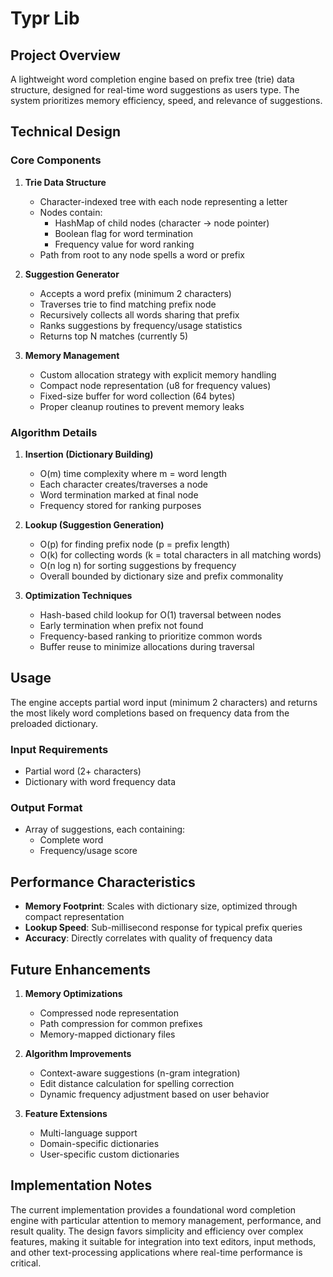 # Typr Lib

## Project Overview

A lightweight word completion engine based on prefix tree (trie) data structure, designed for real-time word suggestions as users type. The system prioritizes memory efficiency, speed, and relevance of suggestions.

## Technical Design

### Core Components

1. **Trie Data Structure**
   - Character-indexed tree with each node representing a letter
   - Nodes contain:
     - HashMap of child nodes (character → node pointer)
     - Boolean flag for word termination
     - Frequency value for word ranking
   - Path from root to any node spells a word or prefix

2. **Suggestion Generator**
   - Accepts a word prefix (minimum 2 characters)
   - Traverses trie to find matching prefix node
   - Recursively collects all words sharing that prefix
   - Ranks suggestions by frequency/usage statistics
   - Returns top N matches (currently 5)

3. **Memory Management**
   - Custom allocation strategy with explicit memory handling
   - Compact node representation (u8 for frequency values)
   - Fixed-size buffer for word collection (64 bytes)
   - Proper cleanup routines to prevent memory leaks

### Algorithm Details

1. **Insertion (Dictionary Building)**
   - O(m) time complexity where m = word length
   - Each character creates/traverses a node
   - Word termination marked at final node
   - Frequency stored for ranking purposes

2. **Lookup (Suggestion Generation)**
   - O(p) for finding prefix node (p = prefix length)
   - O(k) for collecting words (k = total characters in all matching words)
   - O(n log n) for sorting suggestions by frequency
   - Overall bounded by dictionary size and prefix commonality

3. **Optimization Techniques**
   - Hash-based child lookup for O(1) traversal between nodes
   - Early termination when prefix not found
   - Frequency-based ranking to prioritize common words
   - Buffer reuse to minimize allocations during traversal

## Usage

The engine accepts partial word input (minimum 2 characters) and returns the most likely word completions based on frequency data from the preloaded dictionary.

### Input Requirements
- Partial word (2+ characters)
- Dictionary with word frequency data

### Output Format
- Array of suggestions, each containing:
  - Complete word
  - Frequency/usage score

## Performance Characteristics

- **Memory Footprint**: Scales with dictionary size, optimized through compact representation
- **Lookup Speed**: Sub-millisecond response for typical prefix queries
- **Accuracy**: Directly correlates with quality of frequency data

## Future Enhancements

1. **Memory Optimizations**
   - Compressed node representation
   - Path compression for common prefixes
   - Memory-mapped dictionary files

2. **Algorithm Improvements**
   - Context-aware suggestions (n-gram integration)
   - Edit distance calculation for spelling correction
   - Dynamic frequency adjustment based on user behavior

3. **Feature Extensions**
   - Multi-language support
   - Domain-specific dictionaries
   - User-specific custom dictionaries

## Implementation Notes

The current implementation provides a foundational word completion engine with particular attention to memory management, performance, and result quality. The design favors simplicity and efficiency over complex features, making it suitable for integration into text editors, input methods, and other text-processing applications where real-time performance is critical.
